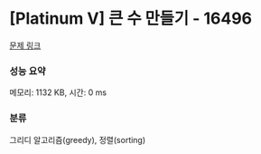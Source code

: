 # [Platinum V] 큰 수 만들기 - 16496 

[문제 링크](https://www.acmicpc.net/problem/16496) 

### 성능 요약

메모리: 1132 KB, 시간: 0 ms

### 분류

그리디 알고리즘(greedy), 정렬(sorting)

